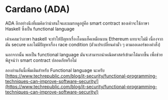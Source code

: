 # Cardano \(ADA\)

ADA อีกอย่างนึงที่ผมคิดว่าน่าสนใจและผมรอดูอยู่คือ smart contract ของเค้าจะใช้ภาษา Haskell ซึ่งเป็น functional language

เค้าเคลมว่าภาษา haskell จะทำให้ปัญหาเรื่องโดนแฮ็คเหมือนบน Ethereum แทบจะไม่มี เนื่องจากมัน secure และไม่มีปัญหาเรื่อง race condition \(ตัวแปรเปลี่ยนค่ามั่ว ๆ ตามออเดอร์ของคำสั่ง\)

นอกจากนั้น พอเป็น functional language มันจะสามารถนำคณิตศาสตร์เข้ามาได้มากขึ้น เพื่อช่วยพิสูจน์ว่า smart contract ปลอดภัยหรือไม่

ลองอ่านอันนี้เพิ่มเติมสำหรับ Functional language นะครับ  
[https://www.techrepublic.com/blog/it-security/functional-programming-techniques-can-improve-software-security/](https://www.techrepublic.com/blog/it-security/functional-programming-techniques-can-improve-software-security/)



